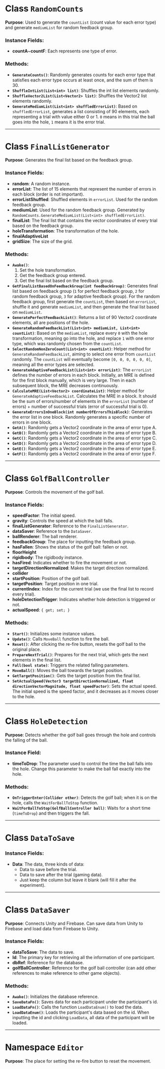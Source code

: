 # Class `RandomCounts`

**Purpose**: Used to generate the `countList` (count value for each error type) and generate `mediumList` for random feedback group.

### Instance Fields:
- **countA**~**countF**: Each represents one type of error.

### Methods:
- **`GenerateCounts()`**: Randomly generates counts for each error type that satisfies each error type occurs at least once, and the sum of them is 30.
- **`ShuffleIntList(List<int> list)`**: Shuffles the int list elements randomly.
- **`ShuffleVector2List(List<Vector2> list)`**: Shuffles the Vector2 list elements randomly.
- **`GenerateMediumList(List<int> shuffledErrorList)`**: Based on `shuffledErrorList`, generates a list consisting of 90 elements, each representing a trial with value either 0 or 1. `0` means in this trial the ball goes into the hole, `1` means it is the error trial.

---

# Class `FinalListGenerator`

**Purpose**: Generates the final list based on the feedback group.

### Instance Fields:
- **random**: A random instance.
- **errorList**: The list of 15 elements that represent the number of errors in each block (order is not important).
- **errorListShuffled**: Shuffled elements in `errorList`. Used for the random feedback group.
- **mediumList**: Used for the random feedback group. Generated by `RandomCounts.GenerateMediumList(List<int> shuffledErrorList)`.
- **finalList**: The final list that contains the vector coordinates of every trial based on the feedback group.
- **holeTransformation**: The transformation of the hole.
- **finalAdaptiveList**
- **gridSize**: The size of the grid.

### Methods:
- **`Awake()`**: 
  1. Set the hole transformation.
  2. Get the feedback group entered.
  3. Get the final list based on the feedback group.
- **`GetFinalListBasedOnFeedbackGroup(int feedbackGroup)`**: Generates final list based on feedback group (`1` for perfect feedback group, `2` for random feedback group, `3` for adaptive feedback group). For the random feedback group, first generate the `countList`, then based on `errorList`, shuffle it and generate `mediumList`, and then generate the final list based on `mediumList`.
- **`GeneratePerfectFeedbackList()`**: Returns a list of 90 Vector2 coordinate elements, all are positions of the hole.
- **`GenerateRandomFeedbackList(List<int> mediumList, List<int> countList)`**: Based on the `mediumList`, replace every `0` with the hole transformation, meaning go into the hole, and replace `1` with one error type, which was randomly chosen from the `countList`.
- **`SelectRandomNonZeroCount(List<int> countList)`**: Helper method for `GenerateRandomFeedbackList`, aiming to select one error from `countList` randomly. The `countList` will eventually become `[0, 0, 0, 0, 0, 0]`, meaning all the error types are selected.
- **`GenerateAdaptiveFeedbackList(List<int> errorList)`**: The `errorList` defines the number of errors in each block. Initially, an MRE is defined for the first block manually, which is very large. Then in each subsequent block, the MRE decreases continuously.
- **`CalculateMRE(List<Vector2> coordinateList)`**: Helper method for `GenerateAdaptiveFeedbackList`. Calculates the MRE in a block. It should be the sum of errors/number of elements in the `errorList` (number of errors) + number of successful trials (error of successful trial is 0).
- **`GenerateErrorsInOneBlock(int numberOfErrorsThisBlock)`**: Generates the error list in one block. Randomly generates a specific number of errors in one block.
- **`GetA()`**: Randomly gets a Vector2 coordinate in the area of error type A.
- **`GetB()`**: Randomly gets a Vector2 coordinate in the area of error type B.
- **`GetC()`**: Randomly gets a Vector2 coordinate in the area of error type C.
- **`GetD()`**: Randomly gets a Vector2 coordinate in the area of error type D.
- **`GetE()`**: Randomly gets a Vector2 coordinate in the area of error type E.
- **`GetF()`**: Randomly gets a Vector2 coordinate in the area of error type F.

---

# Class `GolfBallController`

**Purpose**: Controls the movement of the golf ball.

### Instance Fields:
- **speedFactor**: The initial speed.
- **gravity**: Controls the speed at which the ball falls.
- **finalListGenerator**: Reference to the `FinalListGenerator`.
- **dataSaver**: Reference to the `DataSaver`.
- **ballRenderer**: The ball renderer.
- **feedbackGroup**: The place for inputting the feedback group.
- **hasFallen**: Shows the status of the golf ball: fallen or not.
- **floorHeight**
- **rigidbody**: The rigidbody instance.
- **hasFired**: Indicates whether to fire the movement or not.
- **targetDirectionNormalized**: Makes the target direction normalized.
- **collider**
- **startPosition**: Position of the golf ball.
- **targetPosition**: Target position in one trial.
- **currentIndex**: Index for the current trial (we use the final list to record every trial).
- **holeDetectionTrigger**: Indicates whether hole detection is triggered or not.
- **actualSpeed**: `{ get; set; }`

### Methods:
- **`Start()`**: Initializes some instance values.
- **`Update()`**: Calls `MoveBall` function to fire the ball.
- **`Reset()`**: After clicking the re-fire button, resets the golf ball to the original place.
- **`PrepareNextTrial()`**: Prepares for the next trial, which gets the next elements in the final list.
- **`Fall(bool state)`**: Triggers the related falling parameters.
- **`MoveBall()`**: Moves the ball towards the target position.
- **`GetTargetPosition()`**: Gets the target position from the final list.
- **`SetActualSpeed(Vector3 targetDirectionNormalized, float directionVectorMagnitude, float speedFactor)`**: Sets the actual speed. The initial speed is the speed factor, and it decreases as it moves closer to the hole.

---

# Class `HoleDetection`

**Purpose**: Detects whether the golf ball goes through the hole and controls the falling of the ball.

### Instance Field:
- **timeToDrop**: The parameter used to control the time the ball falls into the hole. Change this parameter to make the ball fall exactly into the hole.

### Methods:
- **`OnTriggerEnter(Collider other)`**: Detects the golf ball; when it is on the hole, calls the `WaitForBallToStop` function.
- **`WaitForBallToStop(GolfBallController ball)`**: Waits for a short time (`timeToDrop`) and then triggers the fall.

---

# Class `DataToSave`

### Instance Fields:
- **Data**: The data, three kinds of data:
  - Data to save before the trial.
  - Data to save after the trial (gaming data).
  - Just keep the column but leave it blank (will fill it after the experiment).

---

# Class `DataSaver`

**Purpose**: Connects Unity and Firebase. Can save data from Unity to Firebase and load data from Firebase to Unity.

### Instance Fields:
- **dataToSave**: The data to save.
- **Id**: The primary key for retrieving all the information of one participant.
- **dbRef**: Reference for the database.
- **golfBallController**: Reference for the golf ball controller (can add other references to make reference to other game objects).

### Methods:
- **`Awake()`**: Initializes the database reference.
- **`SaveDataFn()`**: Saves data for each participant under the participant's id.
- **`LoadDataFn()`**: Calls the function `LoadDataEnum()` to load the data.
- **`LoadDataEnum()`**: Loads the participant's data based on the id. When inputting the id and clicking `LoadData`, all data of the participant will be loaded.

---

# Namespace `Editor`

**Purpose**: The place for setting the re-fire button to reset the movement.
